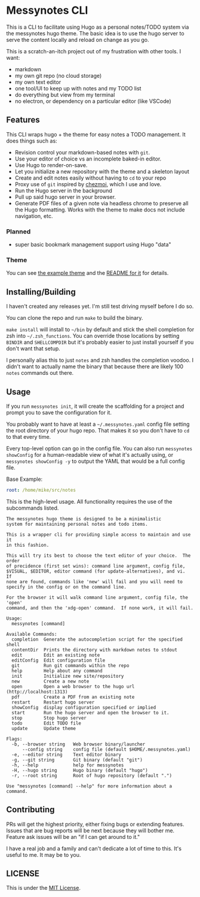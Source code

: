 # Messynotes CLI

This is a CLI to facilitate using Hugo as a personal notes/TODO system via the
messynotes hugo theme.  The basic idea is to use the hugo server to
serve the content locally and reload on change as you go.

This is a scratch-an-itch project out of my frustration with other tools.  I
want:

- markdown
- my own git repo (no cloud storage)
- my own text editor
- one tool/UI to keep up with notes and my TODO list
- do everything but view from my terminal
- no electron, or dependency on a particular editor (like VSCode)

## Features

This CLI wraps hugo + the theme for easy notes a TODO management.  It does
things such as:

- Revision control your markdown-based notes with `git`.
- Use your editor of choice vs an incomplete baked-in editor.
- Use Hugo to render-on-save.
- Let you initialize a new repository with the theme and a skeleton layout
- Create and edit notes easily without having to `cd` to your repo
- Proxy use of `git` inspired by [chezmoi](https://www.chezmoi.io/), which I
  use and love.
- Run the Hugo server in the background
- Pull up said hugo server in your browser.
- Generate PDF files of a given note via headless chrome to preserve all the
  Hugo formatting.  Works with the theme to make docs not include navigation,
  etc.

### Planned

- super basic bookmark management support using Hugo "data"

### Theme

You can see [the example theme](https://mmessmore.github.io/hugo-messynotes)
and the [README for it](https://github.com/mmessmore/hugo-messynotes) for
details.

## Installing/Building

I haven't created any releases yet.  I'm still test driving myself before I do
so.

You can clone the repo and run `make` to build the binary.

`make install` will install to `~/bin` by default and stick the shell
completion for zsh into `~/.zsh_functions`.  You can override those locations
by setting `BINDIR` and `SHELLCOMPDIR` but it's probably easier to just install
yourself if you don't want that setup.

I personally alias this to just `notes` and zsh handles the completion voodoo.
I didn't want to actually name the binary that because there are likely 100
`notes` commands out there.

## Usage

If you run `messynotes init`, it will create the scaffolding for a project and
prompt you to save the configuration for it.

You probably want to have at least a `~/.messynotes.yaml` config file setting
the root directory of your hugo repo.  That makes it so you don't have to `cd`
to that every time.

Every top-level option can go in the config file.   You can also run
`messynotes showConfig` for a human-readable view of what it's actually using,
or `messynotes showConfig -y` to output the YAML that would be a full config
file.

Base Example:

```yaml
root: /home/mike/src/notes
```

This is the high-level usage.  All functionality requires the use of the
subcommands listed.

```text
The messynotes hugo theme is designed to be a minimalistic
system for maintaining personal notes and todo items.

This is a wrapper cli for providing simple access to maintain and use it
in this fashion.

This will try its best to choose the text editor of your choice.  The order
of precidence (first set wins): command line argument, config file,
$VISUAL, $EDITOR, editor command (for update-alternatives), and vi.  If
none are found, commands like 'new' will fail and you will need to
specify in the config or on the command line.

For the browser it will walk command line argument, config file, the 'open'
command, and then the 'xdg-open' command.  If none work, it will fail.

Usage:
  messynotes [command]

Available Commands:
  completion  Generate the autocompletion script for the specified shell
  contentDir  Prints the directory with markdown notes to stdout
  edit        Edit an existing note
  editConfig  Edit configuration file
  git         Run git commands within the repo
  help        Help about any command
  init        Initialize new site/repository
  new         Create a new note
  open        Open a web browser to the hugo url (http://localhost:1313)
  pdf         Create a PDF from an existing note
  restart     Restart hugo server
  showConfig  display configuration specified or implied
  start       Run the hugo server and open the browser to it.
  stop        Stop hugo server
  todo        Edit TODO file
  update      Update theme

Flags:
  -b, --browser string   Web browser binary/launcher
      --config string    config file (default $HOME/.messynotes.yaml)
  -e, --editor string    Text editor binary
  -g, --git string       Git binary (default "git")
  -h, --help             help for messynotes
  -H, --hugo string      Hugo binary (default "hugo")
  -r, --root string      Root of hugo repository (default ".")

Use "messynotes [command] --help" for more information about a command.
```

## Contributing

PRs will get the highest priority, either fixing bugs or extending features.
Issues that are bug reports will be next because they will bother me.  Feature
ask issues will be an "if I can get around to it."

I have a real job and a family and can't dedicate a lot of time to this.  It's
useful to me.  It may be to you.

## LICENSE

This is under the [MIT License](./LICENSE).
